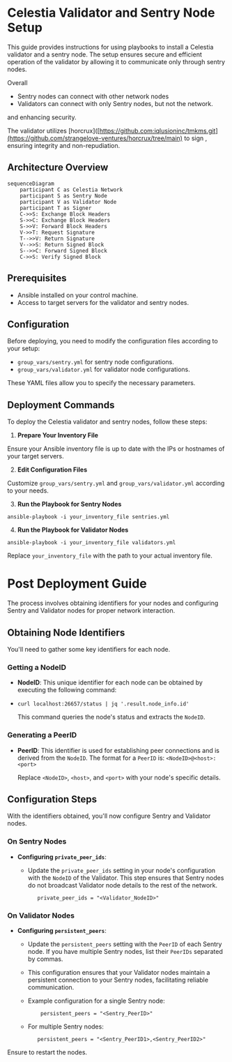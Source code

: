 # Celestia Validator and Sentry Node Setup

This guide provides instructions for using playbooks to install a Celestia validator and a sentry node. The setup ensures secure and efficient operation of the validator by allowing it to communicate only through sentry nodes. 

Overall

 - Sentry nodes can connect with other network nodes
 - Validators can connect with only Sentry nodes, but not the network.

and enhancing security. 

The validator utilizes [horcrux]([https://github.com:iqlusioninc/tmkms.git](https://github.com/strangelove-ventures/horcrux/tree/main) to sign , ensuring integrity and non-repudiation.

## Architecture Overview
```mermaid
sequenceDiagram
    participant C as Celestia Network
    participant S as Sentry Node
    participant V as Validator Node
    participant T as Signer   
    C->>S: Exchange Block Headers
    S->>C: Exchange Block Headers
    S->>V: Forward Block Headers
    V->>T: Request Signature
    T-->>V: Return Signature
    V-->>S: Return Signed Block 
    S-->>C: Forward Signed Block
    C->>S: Verify Signed Block
```
    

## Prerequisites

-   Ansible installed on your control machine.
-   Access to target servers for the validator and sentry nodes.

## Configuration

Before deploying, you need to modify the configuration files according to your setup:

-   `group_vars/sentry.yml` for sentry node configurations.
-   `group_vars/validator.yml` for validator node configurations.

These YAML files allow you to specify the necessary parameters.

## Deployment Commands

To deploy the Celestia validator and sentry nodes, follow these steps:

1.  **Prepare Your Inventory File**

Ensure your Ansible inventory file is up to date with the IPs or hostnames of your target servers.

2.  **Edit Configuration Files**

Customize `group_vars/sentry.yml` and `group_vars/validator.yml` according to your needs.

3.  **Run the Playbook for Sentry Nodes**


`ansible-playbook -i your_inventory_file sentries.yml` 

4.  **Run the Playbook for Validator Nodes**

`ansible-playbook -i your_inventory_file validators.yml` 

Replace `your_inventory_file` with the path to your actual inventory file.

# Post Deployment Guide 

 The process involves obtaining identifiers for your nodes and configuring Sentry and Validator nodes for proper network interaction.

## Obtaining Node Identifiers

You'll need to gather some key identifiers for each node.

### Getting a NodeID

-   **NodeID**: This unique identifier for each node can be obtained by executing the following command:
    
-   `curl localhost:26657/status | jq '.result.node_info.id'` 
    
    This command queries the node's status and extracts the `NodeID`.
    
### Generating a PeerID

-   **PeerID**: This identifier is used for establishing peer connections and is derived from the `NodeID`. The format for a `PeerID` is: `<NodeID>@<host>:<port>` 
    
    Replace `<NodeID>`, `<host>`, and `<port>` with your node's specific details.

## Configuration Steps

With the identifiers obtained, you'll now configure Sentry and Validator nodes.

### On Sentry Nodes


-   **Configuring `private_peer_ids`**:
  
    -   Update the `private_peer_ids` setting in your node's configuration with the `NodeID` of the Validator. This step ensures that Sentry nodes do not broadcast Validator node details to the rest of the network.
    
               private_peer_ids = "<Validator_NodeID>" 
        

### On Validator Nodes

-   **Configuring `persistent_peers`**:
  
    -   Update the `persistent_peers` setting with the `PeerID` of each Sentry node. If you have multiple Sentry nodes, list their `PeerIDs` separated by commas.
    -   This configuration ensures that your Validator nodes maintain a persistent connection to your Sentry nodes, facilitating reliable communication.
    -   Example configuration for a single Sentry node:
        
                persistent_peers = "<Sentry_PeerID>"
    
    -   For multiple Sentry nodes:

               persistent_peers = "<Sentry_PeerID1>,<Sentry_PeerID2>"
        

Ensure to restart the nodes.
